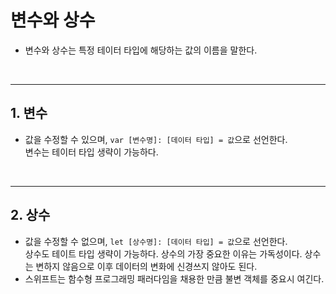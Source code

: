 # 변수와 상수
- 변수와 상수는 특정 테이터 타입에 해당하는 값의 이름을 말한다. 

<br/>
 
----------------

## 1. 변수
- 값을 수정할 수 있으며, `var [변수명]: [데이터 타입] = 값`으로 선언한다. <br/>
변수는 테이터 타입 생략이 가능하다.

<br/>
 
----------------

## 2. 상수
- 값을 수정할 수 없으며, `let [상수명]: [데이터 타입] = 값`으로 선언한다. <br/>
상수도 테이트 타입 생략이 가능하다. 상수의 가장 중요한 이유는 가독성이다. 상수는 변하지 않음으로 이후 데이터의 변화에 신경쓰지 않아도 된다.
- 스위프트는 함수형 프로그래밍 패러다임을 채용한 만큼 불변 객체를 중요시 여긴다.
